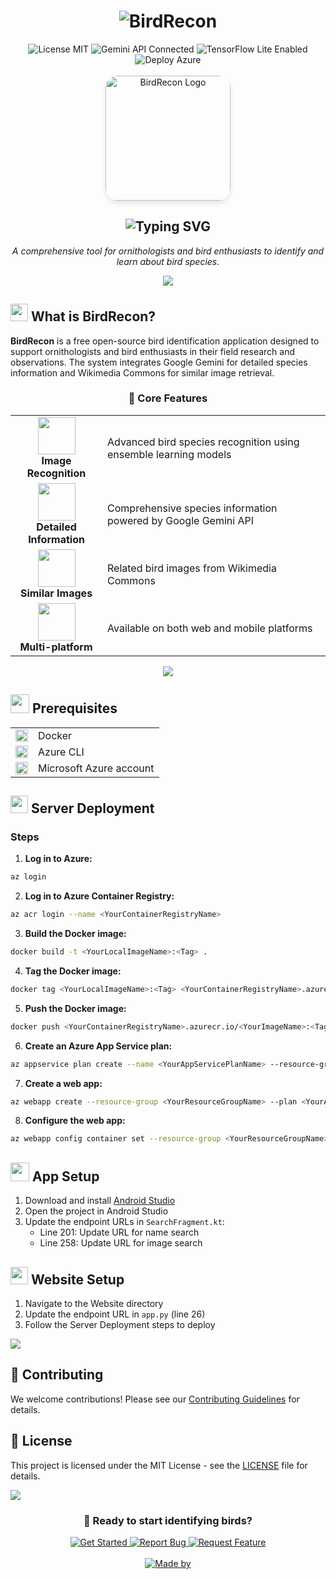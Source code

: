 # <div align="center"><img src="https://readme-typing-svg.demolab.com?font=Fira+Code&size=30&duration=3000&pause=1000&color=00C7B7&center=true&vCenter=true&width=435&lines=🦜+BirdRecon;Bird+Species+Recognition" alt="BirdRecon" /></div>

<div align="center">

<img src="https://img.shields.io/badge/License-MIT-green?style=flat&logo=opensourceinitiative&logoColor=white" alt="License MIT" />
<img src="https://img.shields.io/badge/Gemini_API-Connected-4285F4?style=flat&logo=google&logoColor=white" alt="Gemini API Connected" />
<img src="https://img.shields.io/badge/TensorFlow_Lite-Enabled-FF6F00?style=flat&logo=tensorflow&logoColor=white" alt="TensorFlow Lite Enabled" />
<img src="https://img.shields.io/badge/Deploy-Azure-0078D4?style=flat&logo=microsoftazure&logoColor=white" alt="Deploy Azure" />

<br/>
<br/>

<img src="/public/logo.png" alt="BirdRecon Logo" width="200" height="200" style="border-radius: 20px; box-shadow: 0 4px 8px rgba(0,0,0,0.1);"/>

<h2>
  <img src="https://readme-typing-svg.demolab.com?font=Fira+Code&size=22&duration=3000&pause=1000&color=00C7B7&center=true&vCenter=true&width=435&lines=Free+Open+Source+Tool;for+Bird+Species+Recognition" alt="Typing SVG" />
</h2>

<p align="center">
  <em>A comprehensive tool for ornithologists and bird enthusiasts to identify and learn about bird species.</em>
</p>

<img src="https://user-images.githubusercontent.com/73097560/115834477-dbab4500-a447-11eb-908a-139a6edaec5c.gif">

</div>

## <img src="https://media2.giphy.com/media/QssGEmpkyEOhBCb7e1/giphy.gif?cid=ecf05e47a0n3gi1bfqntqmob8g9aid1oyj2wr3ds3mg700bl&rid=giphy.gif" width="28"> **What is BirdRecon?**

**BirdRecon** is a free open-source bird identification application designed to support ornithologists and bird enthusiasts in their field research and observations. The system integrates Google Gemini for detailed species information and Wikimedia Commons for similar image retrieval.

<div align="center">

### 🎯 **Core Features**

<table>
<tr>
<td align="center">
  <img src="https://media.giphy.com/media/3o7TKSjRrfIPjeiVyM/giphy.gif" width="60px"/><br/><b>Image Recognition</b>
</td>
<td>Advanced bird species recognition using ensemble learning models</td>
</tr>
<tr>
<td align="center">
  <img src="https://media.giphy.com/media/l0HlNaQ6gWfllcjDO/giphy.gif" width="60px"/><br/><b>Detailed Information</b>
</td>
<td>Comprehensive species information powered by Google Gemini API</td>
</tr>
<tr>
<td align="center">
  <img src="https://media.giphy.com/media/3o7TKtnuHOHHUjR38Y/giphy.gif" width="60px"/><br/><b>Similar Images</b>
</td>
<td>Related bird images from Wikimedia Commons</td>
</tr>
<tr>
<td align="center">
  <img src="https://media.giphy.com/media/26tn33aiTi1jkl6H6/giphy.gif" width="60px"/><br/><b>Multi-platform</b>
</td>
<td>Available on both web and mobile platforms</td>
</tr>
</table>

<img src="https://user-images.githubusercontent.com/73097560/115834477-dbab4500-a447-11eb-908a-139a6edaec5c.gif">

</div>

## <img src="https://media.giphy.com/media/iY8CRBdQXODJSCERIr/giphy.gif" width="30"> **Prerequisites**

<table>
<tr>
<td><img src="https://www.docker.com/wp-content/uploads/2022/03/vertical-logo-monochromatic.png" width="20"/></td>
<td>Docker</td>
</tr>
<tr>
<td><img src="https://learn.microsoft.com/en-us/azure/media/index/azure-cli.svg" width="20"/></td>
<td>Azure CLI</td>
</tr>
<tr>
<td><img src="https://azure.microsoft.com/favicon.ico" width="20"/></td>
<td>Microsoft Azure account</td>
</tr>
</table>

## <img src="https://media.giphy.com/media/dWesBcTLavkZuG35MI/giphy.gif" width="28"> **Server Deployment**

### Steps

1. **Log in to Azure:**
```sh
az login
```

2. **Log in to Azure Container Registry:**
```sh
az acr login --name <YourContainerRegistryName>
```

3. **Build the Docker image:**
```sh
docker build -t <YourLocalImageName>:<Tag> .
```

4. **Tag the Docker image:**
```sh
docker tag <YourLocalImageName>:<Tag> <YourContainerRegistryName>.azurecr.io/<YourImageName>:<Tag>
```

5. **Push the Docker image:**
```sh
docker push <YourContainerRegistryName>.azurecr.io/<YourImageName>:<Tag>
```

6. **Create an Azure App Service plan:**
```sh
az appservice plan create --name <YourAppServicePlanName> --resource-group <YourResourceGroupName> --sku B1 --is-linux
```

7. **Create a web app:**
```sh
az webapp create --resource-group <YourResourceGroupName> --plan <YourAppServicePlanName> --name <YourWebAppName> --deployment-container-image-name <YourContainerRegistryName>.azurecr.io/<YourImageName>:<Tag>
```

8. **Configure the web app:**
```sh
az webapp config container set --resource-group <YourResourceGroupName> --name <YourWebAppName> --docker-custom-image-name <YourContainerRegistryName>.azurecr.io/<YourImageName>:<Tag> --docker-registry-server-url https://<YourContainerRegistryName>.azurecr.io
```

## <img src="https://media.giphy.com/media/iY8CRBdQXODJSCERIr/giphy.gif" width="30"> **App Setup**

1. Download and install [Android Studio](https://developer.android.com/studio)
2. Open the project in Android Studio
3. Update the endpoint URLs in `SearchFragment.kt`:
   - Line 201: Update URL for name search
   - Line 258: Update URL for image search

## <img src="https://media.giphy.com/media/dWesBcTLavkZuG35MI/giphy.gif" width="28"> **Website Setup**

1. Navigate to the Website directory
2. Update the endpoint URL in `app.py` (line 26)
3. Follow the Server Deployment steps to deploy

<img src="https://user-images.githubusercontent.com/73097560/115834477-dbab4500-a447-11eb-908a-139a6edaec5c.gif">

## 🤝 **Contributing**

We welcome contributions! Please see our [Contributing Guidelines](CONTRIBUTING.md) for details.

## 📄 **License**

This project is licensed under the MIT License - see the [LICENSE](LICENSE) file for details.

<img src="https://user-images.githubusercontent.com/73097560/115834477-dbab4500-a447-11eb-908a-139a6edaec5c.gif">

<div align="center">

### 🎯 **Ready to start identifying birds?**

<a href="https://birdrecon.azurewebsites.net/">
  <img src="https://img.shields.io/badge/Get_Started-0078D4?style=flat&logo=microsoftazure&logoColor=white&labelColor=black" alt="Get Started"/>
</a>

<a href="https://github.com/phantombeast7/BirdRecon-A-Free-Open-Source-Tool-for-Image-based-Bird-Species-Recognition/issues">
  <img src="https://img.shields.io/badge/Report_Bug-FF0000?style=flat&logo=github&logoColor=white&labelColor=black" alt="Report Bug"/>
</a>

<a href="https://github.com/phantombeast7/BirdRecon-A-Free-Open-Source-Tool-for-Image-based-Bird-Species-Recognition/issues">
  <img src="https://img.shields.io/badge/Request_Feature-4CAF50?style=flat&logo=github&logoColor=white&labelColor=black" alt="Request Feature"/>
</a>

<br/>
<br/>

<a href="https://github.com/phantombeast7">
  <img src="https://readme-typing-svg.demolab.com?font=Fira+Code&size=12&duration=3000&pause=1000&color=00C7B7&center=true&vCenter=true&width=435&lines=Made+with+❤️+by+phantombeast7" alt="Made by" />
</a>

</div>
